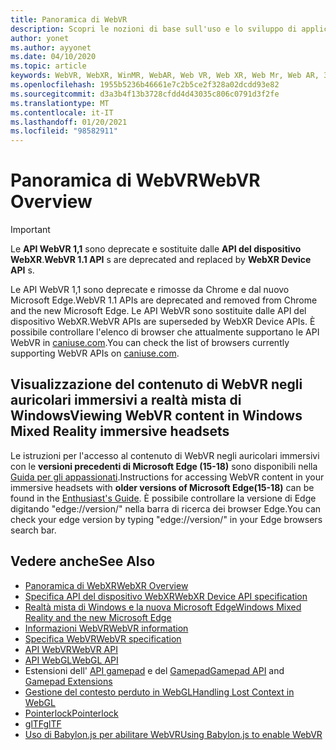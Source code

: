 ```yaml
---
title: Panoramica di WebVR
description: Scopri le nozioni di base sull'uso e lo sviluppo di applicazioni WebVR in esecuzione su cuffie immersive a realtà mista di Windows.
author: yonet
ms.author: ayyonet
ms.date: 04/10/2020
ms.topic: article
keywords: WebVR, WebXR, WinMR, WebAR, Web VR, Web XR, Web Mr, Web AR, 360, 360 video, 360 video, 360 Photo, 360 photos, 360 content, immersive Web, immersiveweb, IW
ms.openlocfilehash: 1955b5236b46661e7c2b5ce2f328a02dcdd93e82
ms.sourcegitcommit: d3a3b4f13b3728cfdd4d43035c806c0791d3f2fe
ms.translationtype: MT
ms.contentlocale: it-IT
ms.lasthandoff: 01/20/2021
ms.locfileid: "98582911"
---
```

# <a name="webvr-overview"></a><span data-ttu-id="7e161-104">Panoramica di WebVR</span><span class="sxs-lookup"><span data-stu-id="7e161-104">WebVR Overview</span></span>

> [!IMPORTANT]
> <span data-ttu-id="7e161-105">Le **API WebVR 1,1** sono deprecate e sostituite dalle **API del dispositivo WebXR**.</span><span class="sxs-lookup"><span data-stu-id="7e161-105">**WebVR 1.1 API** s are deprecated and replaced by **WebXR Device API** s.</span></span>

<span data-ttu-id="7e161-106">Le API WebVR 1,1 sono deprecate e rimosse da Chrome e dal nuovo Microsoft Edge.</span><span class="sxs-lookup"><span data-stu-id="7e161-106">WebVR 1.1 APIs are deprecated and removed from Chrome and the new Microsoft Edge.</span></span> <span data-ttu-id="7e161-107">Le API WebVR sono sostituite dalle API del dispositivo WebXR.</span><span class="sxs-lookup"><span data-stu-id="7e161-107">WebVR APIs are superseded by WebXR Device APIs.</span></span> <span data-ttu-id="7e161-108">È possibile controllare l'elenco di browser che attualmente supportano le API WebVR in [caniuse.com](https://caniuse.com/#search=webvr).</span><span class="sxs-lookup"><span data-stu-id="7e161-108">You can check the list of browsers currently supporting WebVR APIs on [caniuse.com](https://caniuse.com/#search=webvr).</span></span>

## <a name="viewing-webvr-content-in-windows-mixed-reality-immersive-headsets"></a><span data-ttu-id="7e161-109">Visualizzazione del contenuto di WebVR negli auricolari immersivi a realtà mista di Windows</span><span class="sxs-lookup"><span data-stu-id="7e161-109">Viewing WebVR content in Windows Mixed Reality immersive headsets</span></span>

<span data-ttu-id="7e161-110">Le istruzioni per l'accesso al contenuto di WebVR negli auricolari immersivi con le **versioni precedenti di Microsoft Edge (15-18)** sono disponibili nella [Guida per gli appassionati](/windows/mixed-reality/enthusiast-guide/webvr).</span><span class="sxs-lookup"><span data-stu-id="7e161-110">Instructions for accessing WebVR content in your immersive headsets with **older versions of Microsoft Edge(15-18)** can be found in the [Enthusiast's Guide](/windows/mixed-reality/enthusiast-guide/webvr).</span></span> <span data-ttu-id="7e161-111">È possibile controllare la versione di Edge digitando "edge://version/" nella barra di ricerca dei browser Edge.</span><span class="sxs-lookup"><span data-stu-id="7e161-111">You can check your edge version by typing "edge://version/" in your Edge browsers search bar.</span></span>

## <a name="see-also"></a><span data-ttu-id="7e161-112">Vedere anche</span><span class="sxs-lookup"><span data-stu-id="7e161-112">See Also</span></span>

* [<span data-ttu-id="7e161-113">Panoramica di WebXR</span><span class="sxs-lookup"><span data-stu-id="7e161-113">WebXR Overview</span></span>](webxr-overview.md)
* [<span data-ttu-id="7e161-114">Specifica API del dispositivo WebXR</span><span class="sxs-lookup"><span data-stu-id="7e161-114">WebXR Device API specification</span></span>](https://immersive-web.github.io/webxr/)
* [<span data-ttu-id="7e161-115">Realtà mista di Windows e la nuova Microsoft Edge</span><span class="sxs-lookup"><span data-stu-id="7e161-115">Windows Mixed Reality and the new Microsoft Edge</span></span>](/windows/mixed-reality/new-microsoft-edge)
* [<span data-ttu-id="7e161-116">Informazioni WebVR</span><span class="sxs-lookup"><span data-stu-id="7e161-116">WebVR information</span></span>](https://webvr.info)
* [<span data-ttu-id="7e161-117">Specifica WebVR</span><span class="sxs-lookup"><span data-stu-id="7e161-117">WebVR specification</span></span>](https://w3c.github.io/webvr/)
* <span data-ttu-id="7e161-118">[API WebVR](/previous-versions//mt806281(v=vs.85))</span><span class="sxs-lookup"><span data-stu-id="7e161-118">[WebVR API](/previous-versions//mt806281(v=vs.85))</span></span>
* <span data-ttu-id="7e161-119">[API WebGL](/previous-versions/windows/internet-explorer/ie-developer/dev-guides/bg182648(v=vs.85))</span><span class="sxs-lookup"><span data-stu-id="7e161-119">[WebGL API](/previous-versions/windows/internet-explorer/ie-developer/dev-guides/bg182648(v=vs.85))</span></span>
* <span data-ttu-id="7e161-120">Estensioni dell' [API gamepad](https://msdn.microsoft.com/library/dn743630(v=vs.85).aspx) e del [Gamepad](https://w3c.github.io/gamepad/extensions.html)</span><span class="sxs-lookup"><span data-stu-id="7e161-120">[Gamepad API](https://msdn.microsoft.com/library/dn743630(v=vs.85).aspx) and [Gamepad Extensions](https://w3c.github.io/gamepad/extensions.html)</span></span>
* [<span data-ttu-id="7e161-121">Gestione del contesto perduto in WebGL</span><span class="sxs-lookup"><span data-stu-id="7e161-121">Handling Lost Context in WebGL</span></span>](https://www.khronos.org/webgl/wiki/HandlingContextLost)
* [<span data-ttu-id="7e161-122">Pointerlock</span><span class="sxs-lookup"><span data-stu-id="7e161-122">Pointerlock</span></span>](https://www.w3.org/TR/pointerlock/)
* [<span data-ttu-id="7e161-123">glTF</span><span class="sxs-lookup"><span data-stu-id="7e161-123">glTF</span></span>](https://www.khronos.org/gltf)
* [<span data-ttu-id="7e161-124">Uso di Babylon.js per abilitare WebVR</span><span class="sxs-lookup"><span data-stu-id="7e161-124">Using Babylon.js to enable WebVR</span></span>](/windows/uwp/get-started/adding-webvr-to-a-babylonjs-game)